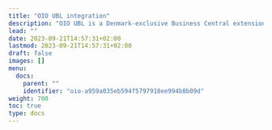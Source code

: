 ```yaml
---
title: "OIO UBL integration"
description: "OIO UBL is a Denmark-exclusive Business Central extension, explained here in more detail."
lead: ""
date: 2023-09-21T14:57:31+02:00
lastmod: 2023-09-21T14:57:31+02:00
draft: false
images: []
menu:
  docs:
    parent: ""
    identifier: "oio-a959a035eb594f5797918ee994b8b09d"
weight: 700
toc: true
type: docs
---
```

